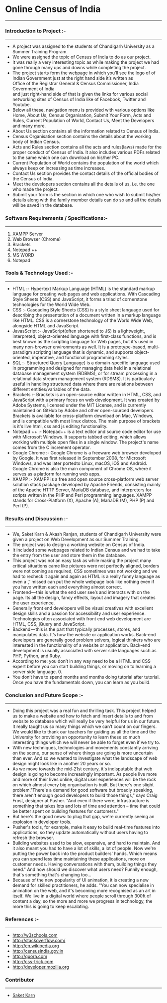 # Online Census of India
___

### Introduction to Project :-
___
*	A project was assigned to the students of Chandigarh University as a Summer Training Program.<br>
*	We were assigned the topic of Census of India to do as our project.<br>
*	It was really a very interesting topic as while making the project we had gone through many ups and downs while completing the project.<br>
*	The project starts form the webpage in which you’ll see the logo of of Indian Government just at the right hand side it’s written as <br>
Office of the Registrar General & Census Commissioner, India<br>
Government of India<br>
and just right-hand side of that is given the links for various social networking sites of Census of India like of Facebook, Twitter and Youtube.<br>
*	Below all these, navigation menu is provided with various options like Home, About Us, Census Organisation, Submit Your Form, Acts and Rules, Current Population of World, Contact Us, Meet the Developers and many more.<br>
*	About Us section contains all the information related to Census of India.<br>
*	Census Organisation section contains the details about the working body of Indian Census.<br>
*	Acts and Rules section contains all the acts and rules(laws) made for the proper conduct of Census of India. It also includes various PDFs related to the same which one can download on his/her PC.<br>
*	Current Population of World contains the population of the world which always keep on increasing as time increases.<br>
*	Contact Us section provides the contact details of the official bodies of the Census of India.<br>
*	Meet the developers section contains all the details of us, i.e. the one who made the project.<br>
*	Submit your form is the section in which one who wish to submit his/her details along with the family member details can do so and all the details will be saved in the database.<br>

### Software Requirements / Specifications:-
___
1.	XAMPP Server<br>
2.	Web Browser (Chrome)<br>
3.	Brackets<br>
4.	Notepad ++<br>
5.	MS WORD<br>
6.	Notepad<br>


### Tools & Technology Used :-
___

*	HTML :- Hypertext Markup Language (HTML) is the standard markup language for creating web pages and web applications. With Cascading Style Sheets (CSS) and JavaScript, it forms a triad of cornerstone technologies for the World Wide Web.<br>
*	CSS :- Cascading Style Sheets (CSS) is a style sheet language used for describing the presentation of a document written in a markup language like HTML. CSS is a cornerstone technology of the World Wide Web, alongside HTML and JavaScript.<br>
*	JavasScript :- JavaScript(often shortened to JS) is a lightweight, interpreted, object-oriented language with first-class functions, and is best known as the scripting language for Web pages, but it's used in many non-browser environments as well. It is a prototype-based, multi-paradigm scripting language that is dynamic, and supports object-oriented, imperative, and functional programming styles.<br>
*	SQL :- Structured Query Language) is a domain-specific language used in programming and designed for managing data held in a relational database management system (RDBMS), or for stream processing in a relational data stream management system (RDSMS). It is particularly useful in handling structured data where there are relations between different entities/variables of the data. <br>
*	Brackets :- Brackets is an open-source editor written in HTML, CSS, and JavaScript with a primary focus on web development. It was created by Adobe Systems, licensed under the MIT License, and is currently maintained on GitHub by Adobe and other open-sourced developers. Brackets is available for cross-platform download on Mac, Windows, and is compatible with most linux distros. The main purpose of brackets is it's live html, css and js editing functionality.<br>
*	Notepad ++ :- Notepad++ is a text editor and source code editor for use with Microsoft Windows. It supports tabbed editing, which allows working with multiple open files in a single window. The project's name comes from the C increment operator.<br>
*	Google Chrome :- Google Chrome is a freeware web browser developed by Google. It was first released in September 2008, for Microsoft Windows, and was later portedto Linux, macOS, iOS and Android. Google Chrome is also the main component of Chrome OS, where it serves as a platform for running web apps.<br>
*	XAMPP :- XAMPP is a free and open source cross-platform web server solution stack package developed by Apache Friends, consisting mainly of the Apache HTTP Server, MariaDB database, and interpreters for scripts written in the PHP and Perl programming languages. XAMPP stands for Cross-Platform (X), Apache (A), MariaDB (M), PHP (P) and Perl (P).<br>


### Results and Discussion :-
___

*	We, Saket Karn & Akash Ranjan, students of Chandigarh University were given a project on Web Development as our Summer Training.<br>
*	The project was to design a working website on Census of India.<br>
*	It included some webpages related to Indian Census and we had to take the entry from the user and store them in the database.<br>
*	This project was not an easy task as while making the project many critical situations came like pictures were not perfectly aligned, borders were not coming as required, CSS sometimes was not working and we had to recheck it again and again as HTML is a really funny language as even a ‘,’ missed can put the whole webpage look like nothing even if you have written each and everything almost correct.<br>
*	Frontend — this is what the end user see’s and interacts with on the page. Its all the design, fancy effects, layout and imagery that creates the user experience.<br>
*	Generally front end developers will be visual creatives with excellent design skills and a passion for accessibility and user experience. Technologies often associated with front end web development are HTML, CSS, jQuery and JavaScript.<br>
*	Backend — this is the part that typically processes, stores, and manipulates data. It’s how the website or application works. Back-end developers are generally good problem solvers, logical thinkers who are interested in the functionality of a website or application. Back-end development is usually associated with server side languages such as PHP, Python, and Ruby.<br>
*	According to me: you don’t in any way need to be a HTML and CSS expert before you can start building things, or moving on to learning a server side language. 0.<br>
*	You don’t have to spend months and months doing tutorial after tutorial. Once you have the fundamentals down, you can learn as you build.<br>

### Conclusion and Future Scope :-
___
*	Doing this project was a real fun and thrilling task. This project helped us to make a website and how to fetch and insert details to and from website to database which will really be very helpful for us in our future. It really taught us so many things which we can’t count on our fingers. We would like to thank our teachers for guiding us all the time and the University for providing an opportunity to learn these so much interesting things which we will never be able to forget even if we try to.<br>
*	With new techniques, technologies and movements constantly arriving on the scene, our sense of where things are going is more uncertain than ever. And so we wanted to investigate what the landscape of web design might look like in another 20 years or so.<br>
*	As we move towards the mid-21st century, it's indisputable that web design is going to become increasingly important. As people live more and more of their lives online, digital user experiences will be the rock on which almost every big organisation is built. But there's one slight problem."There's a demand for good software but broadly speaking, there aren't enough good developers to build those things," says Craig Frost, designer at Pusher. "And even if there were, infrastructure is something that takes lots and lots of time and attention – time that could be better spent on building features for customers."<br>
*	But here's the good news: to plug that gap, we're currently seeing an explosion in developer tools.<br>
*	Pusher's tools, for example, make it easy to build real-time features into applications, so they update automatically without users having to refresh the browser.<br>
*	Building websites used to be slow, expensive, and hard to maintain. And it also meant you had to have a lot of skills, a lot of people. Now we're putting the power back into the product builders' hands. Which means you can spend less time maintaining these applications, more on customer needs. Having conversations with them, building things they need." And how should we discover what users need? Funnily enough, that's something that's changing too…<br>
*	Because of the new popularity of UI animation, it is creating a new demand for skilled practitioners, he adds. "You can now specialise in animation on the web, and it's becoming more recognised as an art in itself. We live in a digital world where people scroll through 300ft of content a day, so the more and more we progress in technology, the more this is going to keep escalating.
### References :-
___


*	http://w3schools.com<br>
*	http://stackoverflow.com/<br>
*	http://en.wikipedia.org<br>
*	http://censusindia.gov.in<br>
*	http://quora.com<br>
*	http://css-trick.com<br>
*	http://developer.mozilla.org<br>

### Contributor
___
* [Saket Karn](https://github.com/saketkarn)
